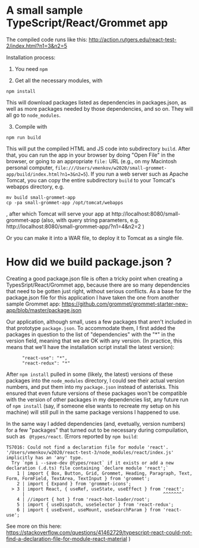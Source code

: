 # A small sample TypeScript/React/Grommet app

The compiled code runs like this: http://action.rutgers.edu/react-test-2/index.html?n1=3&n2=5

Installation process:


1) You need ```npm```


2) Get all the necessary modules, with
```
npm install
```

This will download packages listed as dependencies in packages.json, as well as more packages needed by those dependencies, and so on. They will all go to ```node_modules```.

3) Compile with
```
npm run build
```

This will put the compiled HTML and JS code into subdirectory ```build```.  After that, you can run the app in your browser by doing "Open File" in the browser, or going to an appropriate ```file:``` URL (e.g., on my Macintosh personal computer, ```file:///Users/vmenkov/w2020/small-grommet-app/build/index.html?n1=3&n2=5```). If you run a web server such as Apache Tomcat, you can copy the entire subdirectory ```build``` to your Tomcat's webapps directory, e.g.
```
mv build small-grommet-app
cp -pa small-grommet-app /opt/tomcat/webapps
```
, after which Tomcat will serve your app at 
http://localhost:8080/small-grommet-app
(also, with query string parameters, e.g.
http://localhost:8080/small-grommet-app/?n1=4&n2=2 )

Or you can make it into a WAR file, to deploy it to Tomcat as a single file.

# How did we build package.json ?

Creating a good package.json file is often a tricky point when creating a TypesSript/React/Grommet app, because there are so many dependencies that need to be gotten just right, without serious conflicts. As a base for the package.json file for this application I have taken the one from another sample Grommet app:
https://github.com/grommet/grommet-starter-new-app/blob/master/package.json

Our application, although small, uses a few packages that aren't included in that prototype ```package.json```. To accommodate them, I first added the packages in question to the list of "dependencies" with the "*" in the version field, meaning that we are OK with any version. (In practice, this means that we'll have the installation script install the latest version):
```
      "react-use": "*",
      "react-redux": "*"
```
After ```npm install``` pulled in some (likely, the latest) versions of these packages into the ```node_modules``` directory, I could see their actual version numbers, and put them into my  ```package.json``` instead of asterisks. This ensured that even future versions of these packages won't be compatible with the version of other packages in my dependencies list, any future run of ```npm install``` (say, if someone else wants to recreate my setup on his machine) will still pull in the same package versions I happened to use.

In the same way I added dependencies (and, evetually, version numbers)
for a few "packages" that turned out to be necessary during compuilation, such as ``` @types/react```. (Errors reported by ```npm build```:
```
TS7016: Could not find a declaration file for module 'react'. '/Users/vmenkov/w2020/react-test-3/node_modules/react/index.js' implicitly has an 'any' type.
  Try `npm i --save-dev @types/react` if it exists or add a new declaration (.d.ts) file containing `declare module 'react';`
    1 | import { Box, Button, Grid, Grommet, Heading, Paragraph, Text, Form, FormField, TextArea, TextInput } from 'grommet';
    2 | import { Expand } from 'grommet-icons';
  > 3 | import React, { useRef, useState, useEffect } from 'react';
      |                                                    ^^^^^^^
    4 | //import { hot } from 'react-hot-loader/root';
    5 | import { useDispatch, useSelector } from 'react-redux';
    6 | import { useEvent, useMount, useSearchParam } from 'react-use';
```
See more on this here:
https://stackoverflow.com/questions/41462729/typescript-react-could-not-find-a-declaration-file-for-module-react-material )

